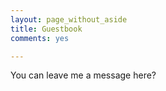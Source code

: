 ```yaml
---
layout: page_without_aside
title: Guestbook
comments: yes

---
```


You can leave me a message here?
